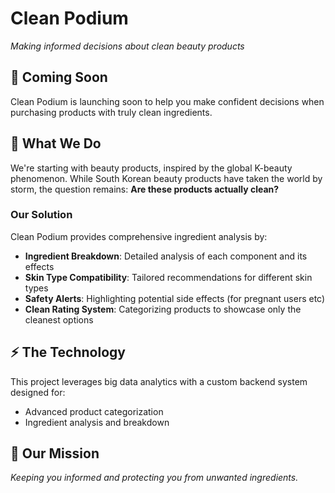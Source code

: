 # Clean Podium

_Making informed decisions about clean beauty products_

## 🚀 Coming Soon

Clean Podium is launching soon to help you make confident decisions when purchasing products with truly clean ingredients.

## 🌟 What We Do

We're starting with beauty products, inspired by the global K-beauty phenomenon. While South Korean beauty products have taken the world by storm, the question remains: **Are these products actually clean?**

### Our Solution

Clean Podium provides comprehensive ingredient analysis by:

- **Ingredient Breakdown**: Detailed analysis of each component and its effects
- **Skin Type Compatibility**: Tailored recommendations for different skin types
- **Safety Alerts**: Highlighting potential side effects (for pregnant users etc)
- **Clean Rating System**: Categorizing products to showcase only the cleanest options

## ⚡ The Technology

This project leverages big data analytics with a custom backend system designed for:

- Advanced product categorization
- Ingredient analysis and breakdown

## 🎯 Our Mission

_Keeping you informed and protecting you from unwanted ingredients._
